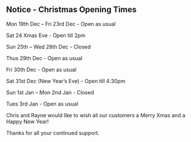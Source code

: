 
## Notice - Christmas Opening Times 

Mon 19th Dec – Fri 23rd Dec - Open as usual

Sat 24 Xmas Eve	- Open till 2pm

Sun 25th – Wed 28th  Dec	-	Closed

Thus 29th Dec -	Open as usual

Fri 30th Dec	-	Open as usual

Sat 31st Dec (New Year’s Eve)	-	Open till 4:30pm

Sun 1st Jan – Mon 2nd Jan	-	Closed

Tues 3rd Jan	-	Open as usual

Chris and Rayne would like to wish all our customers a Merry Xmas and a Happy New Year!

Thanks for all your continued support.

